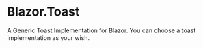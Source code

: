 # Blazor.Toast
A Generic Toast Implementation for Blazor. You can choose a toast implementation as your wish.
